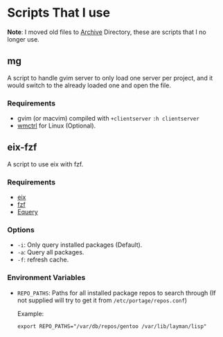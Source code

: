 # Scripts That I use

**Note**: I moved old files to [Archive](Archive/README.md) Directory, these are scripts that I no
longer use.

## mg
A script to handle gvim server to only load one server per project, and it would
switch to the already loaded one and open the file.

### Requirements
 * gvim (or macvim) compiled with `+clientserver` `:h clientserver`
 * [wmctrl](http://sweb.cz/tripie/utils/wmctrl) for Linux (Optional).

## eix-fzf
A script to use eix with fzf.

### Requirements
 * [eix](https://wiki.gentoo.org/wiki/Eix)
 * [fzf](https://github.com/junegunn/fzf)
 * [Equery](https://wiki.gentoo.org/wiki/Equery)

### Options
 * `-i`: Only query installed packages (Default).
 * `-a`: Query all packages.
 * `-f`: refresh cache.

### Environment Variables
 * `REPO_PATHS`: Paths for all installed package repos to search through (If not
   supplied will try to get it from `/etc/portage/repos.conf`)
   
   Example:
   
   ```shell
   export REPO_PATHS="/var/db/repos/gentoo /var/lib/layman/lisp"
   ```


